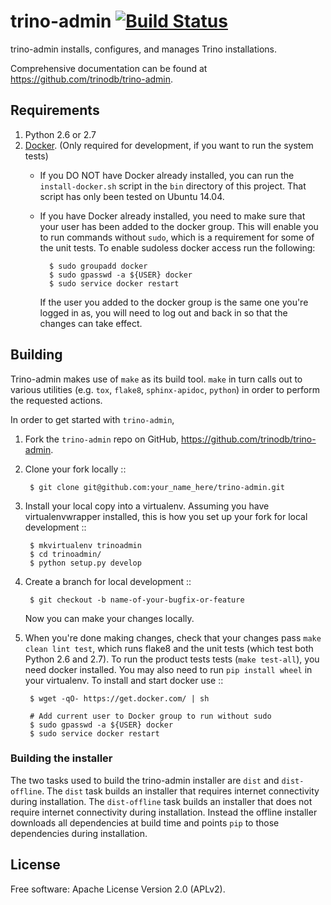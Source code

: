 # trino-admin [![Build Status](https://travis-ci.org/trinodb/trino-admin.svg?branch=master)](https://travis-ci.org/trinodb/trino-admin)

trino-admin installs, configures, and manages Trino installations.

Comprehensive documentation can be found at https://github.com/trinodb/trino-admin.

## Requirements

1. Python 2.6 or 2.7
2. [Docker](https://www.docker.com/). (Only required for development, if you want to run the system tests)
    * If you DO NOT have Docker already installed, you can run the `install-docker.sh`
      script in the `bin` directory of this project. That script has only been tested on
      Ubuntu 14.04.
    * If you have Docker already installed, you need to make sure that your user has
      been added to the docker group. This will enable you to run commands without `sudo`,
      which is a requirement for some of the unit tests. To enable sudoless docker access
      run the following:

            $ sudo groupadd docker
            $ sudo gpasswd -a ${USER} docker
            $ sudo service docker restart

      If the user you added to the docker group is the same one you're logged in as, you will
      need to log out and back in so that the changes can take effect.

## Building

Trino-admin makes use of `make` as its build tool. `make` in turn calls out to various utilities (e.g.
`tox`, `flake8`, `sphinx-apidoc`, `python`) in order to perform the requested actions.

In order to get started with `trino-admin`,

1. Fork the `trino-admin` repo on GitHub, https://github.com/trinodb/trino-admin.
2. Clone your fork locally ::

        $ git clone git@github.com:your_name_here/trino-admin.git

3. Install your local copy into a virtualenv. Assuming you have virtualenvwrapper installed, this is how you set up your fork for local development ::

        $ mkvirtualenv trinoadmin
        $ cd trinoadmin/
        $ python setup.py develop

4. Create a branch for local development ::

        $ git checkout -b name-of-your-bugfix-or-feature

     Now you can make your changes locally.

5. When you're done making changes, check that your changes pass `make clean lint test`, which runs flake8 and the unit tests (which test both Python 2.6 and 2.7).
To run the product tests tests (`make test-all`), you need docker installed. You may also need to run `pip install wheel` in your virtualenv. To install and start docker use ::

        $ wget -qO- https://get.docker.com/ | sh

        # Add current user to Docker group to run without sudo
        $ sudo gpasswd -a ${USER} docker
        $ sudo service docker restart


### Building the installer

The two tasks used to build the trino-admin installer are `dist` and
`dist-offline`. The `dist` task builds an installer that requires internet
connectivity during installation. The `dist-offline` task builds an installer
that does not require internet connectivity during installation. Instead the
offline installer downloads all dependencies at build time and points `pip` to
those dependencies during installation.

## License

Free software: Apache License Version 2.0 (APLv2).
